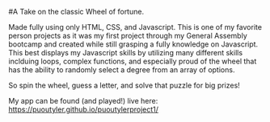 #A Take on the classic Wheel of fortune.

Made fully using only HTML, CSS, and Javascript. This is one of my favorite person projects as it was my first project through my General Assembly bootcamp and created while still grasping a fully knowledge on Javascript. This best displays my Javascript skills by utilizing many different skills inclduing loops, complex functions, and especially proud of the wheel that has the ability to randomly select a degree from an array of options.

So spin the wheel, guess a letter, and solve that puzzle for big prizes!

My app can be found (and played!) live here: https://puoutyler.github.io/puoutylerproject1/



